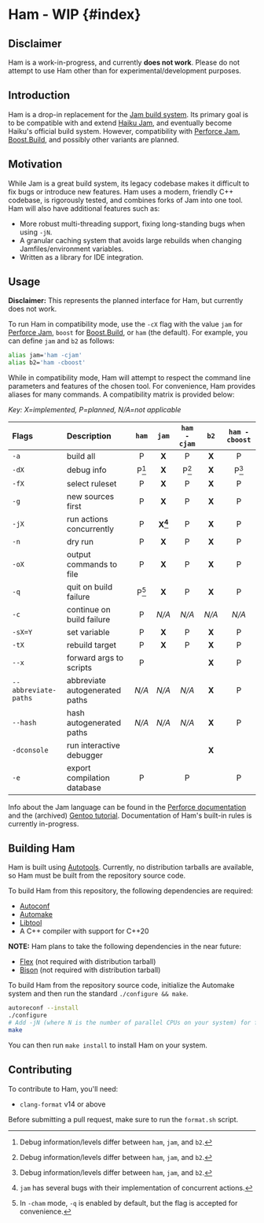 # Ham - WIP {#index}

## Disclaimer
Ham is a work-in-progress, and currently **does not work**. Please do not attempt to use Ham other than for experimental/development purposes.

## Introduction
Ham is a drop-in replacement for the [Jam build system](https://swarm.workshop.perforce.com/view/guest/perforce_software/jam/src/Jam.html). Its primary goal is to be compatible with and extend [Haiku Jam](https://git.haiku-os.org/buildtools/tree/jam), and eventually become Haiku's official build system. However, compatibility with [Perforce Jam](https://swarm.workshop.perforce.com/view/guest/perforce_software/jam/src/Jam.html), [Boost.Build](https://www.boost.org/build), and possibly other variants are planned.

## Motivation
While Jam is a great build system, its legacy codebase makes it difficult to fix bugs or introduce new features. Ham uses a modern, friendly C++ codebase, is rigorously tested, and combines forks of Jam into one tool. Ham will also have additional features such as:
- More robust multi-threading support, fixing long-standing bugs when using `-jN`.
- A granular caching system that avoids large rebuilds when changing Jamfiles/environment variables.
- Written as a library for IDE integration.

## Usage
**Disclaimer:** This represents the planned interface for Ham, but currently does not work.

To run Ham in compatibility mode, use the `-cX` flag with the value `jam` for [Perforce Jam](https://swarm.workshop.perforce.com/view/guest/perforce_software/jam/src/Jam.html), `boost` for [Boost.Build](https://www.boost.org/build), or `ham` (the default). For example, you can define `jam` and `b2` as follows:

```sh
alias jam='ham -cjam'
alias b2='ham -cboost'
```

While in compatibility mode, Ham will attempt to respect the command line parameters and features of the chosen tool. For convenience, Ham provides aliases for many commands. A compatibility matrix is provided below:

*Key: X=implemented, P=planned, N/A=not applicable*

| Flags                | Description                    | `ham` | `jam`     | `ham -cjam` | `b2`  | `ham -cboost` |
|:---------------------|:-------------------------------|:-----:|:---------:|:-----------:|:-----:|:-------------:|
| `-a`                 | build all                      | P     | **X**     | P           | **X** | P             |
| `-dX`                | debug info                     | P[^1] | **X**     | P[^1]       | **X** | P[^1]         |
| `-fX`                | select ruleset                 | P     | **X**     | P           | **X** | P             |
| `-g`                 | new sources first              | P     | **X**     | P           | **X** | P             |
| `-jX`                | run actions concurrently       | P     | **X[^2]** | P           | **X** | P             |
| `-n`                 | dry run                        | P     | **X**     | P           | **X** | P             |
| `-oX`                | output commands to file        | P     | **X**     | P           | **X** | P             |
| `-q`                 | quit on build failure          | P[^3] | **X**     | P           | **X** | P             |
| `-c`                 | continue on build failure      | P     | *N/A*     | *N/A*       | *N/A* | *N/A*         |
| `-sX=Y`              | set variable                   | P     | **X**     | P           | **X** | P             |
| `-tX`                | rebuild target                 | P     | **X**     | P           | **X** | P             |
| `--x`                | forward args to scripts        | P     |           |             | **X** | P             |
| `--abbreviate-paths` | abbreviate autogenerated paths | *N/A* | *N/A*     | *N/A*       | **X** | P             |
| `--hash`             | hash autogenerated paths       | *N/A* | *N/A*     | *N/A*       | **X** | P             |
| `-dconsole`          | run interactive debugger       |       |           |             | **X** |               |
| `-e`                 | export compilation database    | P     |           | P           |       | P             |

Info about the Jam language can be found in the [Perforce documentation](https://swarm.workshop.perforce.com/view/guest/perforce_software/jam/src/Jam.html) and the (archived) [Gentoo tutorial](https://web.archive.org/web/20160304233139/http://geoz.co.nz/jamdoc/jam-guide.html). Documentation of Ham's built-in rules is currently in-progress.

## Building Ham
Ham is built using [Autotools](https://www.gnu.org/software/automake/manual/html_node/Autotools-Introduction.html). Currently, no distribution tarballs are available, so Ham must be built from the repository source code.

To build Ham from this repository, the following dependencies are required:
- [Autoconf](https://www.gnu.org/software/autoconf/)
- [Automake](https://www.gnu.org/software/automake/)
- [Libtool](https://www.gnu.org/software/libtool/)
- A C++ compiler with support for C++20

**NOTE:** Ham plans to take the following dependencies in the near future:
- [Flex](https://github.com/westes/flex) (not required with distribution tarball)
- [Bison](https://www.gnu.org/software/bison/) (not required with distribution tarball)

To build Ham from the repository source code, initialize the Automake system and then run the standard `./configure && make`.

```sh
autoreconf --install
./configure
# Add -jN (where N is the number of parallel CPUs on your system) for faster builds
make
```

You can then run `make install` to install Ham on your system.

## Contributing
To contribute to Ham, you'll need:
- `clang-format` v14 or above

Before submitting a pull request, make sure to run the `format.sh` script.

[^1]: Debug information/levels differ between `ham`, `jam`, and `b2`.
[^2]: `jam` has several bugs with their implementation of concurrent actions.
[^3]: In `-cham` mode, `-q` is enabled by default, but the flag is accepted for
    convenience.
